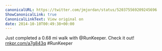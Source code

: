 ```yaml
---
canonicalURL: https://twitter.com/jmjordan/status/520375569209245696
ShowCanonicalLink: true
CanonicalLinkText: View original on
date: 2014-10-10T00:49:38+00:00
---
```

Just completed a 0.68 mi walk with @RunKeeper. Check it out! [rnkpr.com/a7g843q](http://rnkpr.com/a7g843q) #RunKeeper
